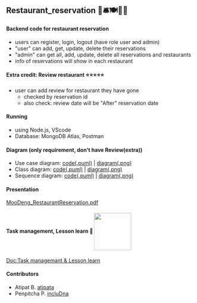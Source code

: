 ## Restaurant_reservation 🥐🛎️🍽️🍱🍣

#### Backend code for restaurant reservation
- users can register, login, logout (have role user and admin)
- "user" can add, get, update, delete their reservations
- "admin" can get all, add, update, delete all reservations and restaurants
- info of reservations will show in each restaurant

#### Extra credit: Review restaurant ⭐⭐⭐⭐⭐
- user can add review for restaurant they have gone
   * checked by reservation id
   * also check: review date will be "After" reservation date

#### Running
- using Node.js, VScode
- Database: MongoDB Atlas, Postman

#### Diagram (only requirement, don't have Review(extra))
- Use case diagram: [code(.puml)](https://github.com/incluDna/Restaurant_reservation/blob/f90da645d391819c57c61c255ea46f1d759ff505/RRSusecase.puml) | [diagram(.png)](https://github.com/incluDna/Restaurant_reservation/blob/f90da645d391819c57c61c255ea46f1d759ff505/out/Restaurant%20reservation%20system%20Use%20Case%20Diagram.png)
- Class diagram: [code(.puml)](https://github.com/incluDna/Restaurant_reservation/blob/f90da645d391819c57c61c255ea46f1d759ff505/classDiagram.puml) | [diagram(.png)](https://github.com/incluDna/Restaurant_reservation/blob/f90da645d391819c57c61c255ea46f1d759ff505/out/classDiagram.png)
- Sequence diagram: [code(.puml)](https://github.com/incluDna/Restaurant_reservation/tree/f90da645d391819c57c61c255ea46f1d759ff505/Sequence%20Diagram) | [diagram(.png)](https://github.com/incluDna/Restaurant_reservation/tree/f90da645d391819c57c61c255ea46f1d759ff505/out/Sequence%20Diagram)
#### Presentation
[MooDeng_RestaurantReservation.pdf](https://github.com/incluDna/Restaurant_reservation/blob/326bc63616d2b86062b36bb752f1c8ddcbb4b140/MooDeng_RestaurantReservation.pdf)

#### Task management, Lesson learn 🦾 <img src="https://media4.giphy.com/media/v1.Y2lkPTc5MGI3NjExM2tjZWdqc2IyeGdxZW56c2MwMHYxZXF6bzRzdmMxbnNoYThkZGZneCZlcD12MV9pbnRlcm5hbF9naWZfYnlfaWQmY3Q9Zw/24akSucLOFwwoZamdr/giphy.gif" width="100px" align=center>
[Doc:Task managemant & Lesson learn](https://docs.google.com/document/d/1XfdLlqYXHAoCYQ9TBi6ho5Q0S2CY7TeEiqgJIiMj5Yg/view?usp=sharing)

#### Contributors
- Atipat B. [atipata](https://github.com/atipata)
- Penpitcha P. [incluDna](https://github.com/incluDna)
